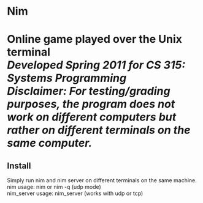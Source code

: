 <h1>Nim<h1>
<p>Online game played over the Unix terminal<br/>
<i>Developed Spring 2011 for CS 315: Systems Programming<br/>
Disclaimer: For testing/grading purposes, the program does not work on different computers but rather
on different terminals on the same computer.</i></p>

<h2>Install</h2>
<p>Simply run nim and nim server on different terminals on the same machine.<br/>
nim usage: nim or nim -q (udp mode)<br/>
nim_server usage: nim_server (works with udp or tcp)</p>